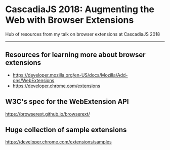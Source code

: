 # CascadiaJS 2018: Augmenting the Web with Browser Extensions

Hub of resources from my talk on browser extensions at CascadiaJS 2018

---

## Resources for learning more about browser extensions

- <https://developer.mozilla.org/en-US/docs/Mozilla/Add-ons/WebExtensions>
- <https://developer.chrome.com/extensions>

## W3C's spec for the WebExtension API

<https://browserext.github.io/browserext/>

## Huge collection of sample extensions

<https://developer.chrome.com/extensions/samples>
